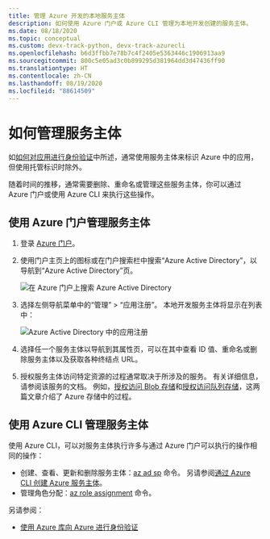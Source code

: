 ```yaml
---
title: 管理 Azure 开发的本地服务主体
description: 如何使用 Azure 门户或 Azure CLI 管理为本地开发创建的服务主体。
ms.date: 08/18/2020
ms.topic: conceptual
ms.custom: devx-track-python, devx-track-azurecli
ms.openlocfilehash: b6d3ffbb7e78b7c4f2405e5363446c1906913aa9
ms.sourcegitcommit: 800c5e05ad3c0b899295d381964dd3d47436ff90
ms.translationtype: HT
ms.contentlocale: zh-CN
ms.lasthandoff: 08/19/2020
ms.locfileid: "88614509"
---
```

# <a name="how-to-manage-service-principals"></a>如何管理服务主体

如[如何对应用进行身份验证](azure-sdk-authenticate.md)中所述，通常使用服务主体来标识 Azure 中的应用，但使用托管标识时除外。

随着时间的推移，通常需要删除、重命名或管理这些服务主体，你可以通过 Azure 门户或使用 Azure CLI 来执行这些操作。

## <a name="manage-service-principals-using-the-azure-portal"></a>使用 Azure 门户管理服务主体

1. 登录 [Azure 门户](https://portal.azure.com)。

1. 使用门户主页上的图标或在门户搜索栏中搜索“Azure Active Directory”，以导航到“Azure Active Directory”页。

    ![在 Azure 门户上搜索 Azure Active Directory](media/how-to-manage-service-principals/azure-ad-portal-search.png)

1. 选择左侧导航菜单中的“管理” > “应用注册”。 本地开发服务主体将显示在列表中：

    ![Azure Active Directory 中的应用注册](media/how-to-manage-service-principals/azure-ad-app-registrations.png)

1. 选择任一个服务主体以导航到其属性页，可以在其中查看 ID 值、重命名或删除服务主体以及获取各种终结点 URL。

1. 授权服务主体访问特定资源的过程通常取决于所涉及的服务。 有关详细信息，请参阅该服务的文档。 例如，[授权访问 Blob 存储](/azure/storage/common/storage-auth-aad-rbac-portal)和[授权访问队列存储](/azure/storage/common/storage-auth-aad-rbac-portal)，这两篇文章介绍了 Azure 存储中的过程。

## <a name="manage-service-principals-using-the-azure-cli"></a>使用 Azure CLI 管理服务主体

使用 Azure CLI，可以对服务主体执行许多与通过 Azure 门户可以执行的操作相同的操作：

- 创建、查看、更新和删除服务主体：[az ad sp](/cli/azure/ad/sp?view=azure-cli-latest) 命令。 另请参阅[通过 Azure CLI 创建 Azure 服务主体](/cli/azure/create-an-azure-service-principal-azure-cli?view=azure-cli-latest)。
- 管理角色分配：[az role assignment](/cli/azure/role/assignment?view=azure-cli-latest) 命令。

另请参阅：

- [使用 Azure 库向 Azure 进行身份验证](azure-sdk-authenticate.md)
